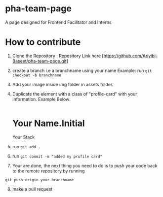 # pha-team-page

A page designed for Frontend Facilitator and Interns

# How to contribute

1. Clone the Repository . Repository Link here [https://github.com/Ariyibi-Baseet/pha-team-page.git]

2. create a branch i.e a branchname using your name
   Example: run `git checkout -b branchname`

3. Add your image inside img folder in assets folder.

4. Duplicate the element with a class of "profile-card" with your information. Example Below:
   <div class="profile-card">
   <img src="assets/img/your image here.jpg" alt="" class="profile-img" alt="your name here" />
     <div class="content">
       <h1 class="name">Your Name.Initial</h1>
       <p class="stack">Your Stack</p>
       <div class="social-link">
         <a href="your linkedin profile link"> <i class="bi bi-linkedin"></i></a>
         <a href="your github profile link"> <i class="bi bi-github"></i> </a>
         <a href="your twitter profile link"> <i class="bi bi-twitter-x"></i> </a>
       </div>
     </div>
   </div>

5. run `git add .`
6. run `git commit -m "added my profile card"`

7. Your are done, the next thing you need to do is to push your code back to the remote repository by running

`git push origin your branchname`

8. make a pull request
